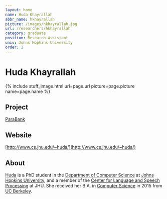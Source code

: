 ```yaml
---
layout: home
name: Huda Khayrallah
abbr_name: hkhayrallah
picture: /images/hkhayrallah.jpg
url: /researchers/hkhayrallah
category: graduate
position: Research Assistant
univ: Johns Hopkins University
order: 2
---
```


# Huda Khayrallah

{% include stuff_image.html url=page.url picture=page.picture name=page.name %}

## Project

[ParaBank](http://decomp.io/projects/parabank/)

## Website

[http://www.cs.jhu.edu/~huda/](http://www.cs.jhu.edu/~huda/)

## About

[Huda](http://www.cs.jhu.edu/~huda/) is a PhD student in the [Department of Computer Science](https://www.cs.jhu.edu/) at [Johns Hopkins University](https://www.jhu.edu/), and a member of the [Center for Language and Speech Processing](https://www.clsp.jhu.edu/) at JHU. She received her B.A. in [Computer Science](https://cs.berkeley.edu/) in 2015 from [UC Berkeley](https://www.berkeley.edu/).